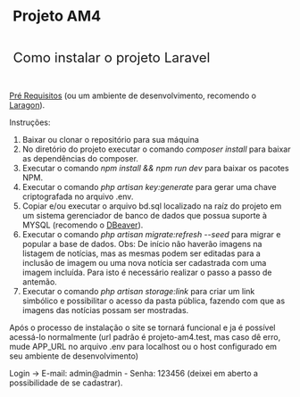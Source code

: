 <p><strong><span style="font-size: 26px;">&nbsp;Projeto AM4</span></strong></p>
<p><br></p>
<p><span style="font-size: 24px;">&nbsp;Como instalar o projeto Laravel</span></p>
<p><br></p>
<p><a href="https://laravel.com/docs/7.x">Pr&eacute; Requisitos</a> (ou um ambiente de desenvolvimento, recomendo o <a href="https://laragon.org/download/">Laragon</a>).</p>

<p>Instru&ccedil;&otilde;es:</p>
<ol>
    <li>Baixar ou clonar o reposit&oacute;rio para sua m&aacute;quina</li>
    <li>No diret&oacute;rio do projeto executar o comando <em>composer install</em> para baixar as depend&ecirc;ncias do composer.</li>
    <li>Executar o comando <em>npm install && npm run dev</em> para baixar os pacotes NPM.</li>
    <li>Executar o comando <em>php artisan key:generate</em> para gerar uma chave criptografada no arquivo .env<em>.</em></li>
    <li>Copiar e/ou executar o arquivo bd.sql localizado na ra&iacute;z do projeto em um sistema gerenciador de banco de dados que possua suporte &agrave; MYSQL (recomendo o <a href="https://dbeaver.io/download/">DBeaver</a>).</li>
    <li>Executar o comando <em>php artisan migrate:refresh --seed</em> para migrar e popular a base de dados. Obs: De início não haverão imagens na listagem de notícias, mas as mesmas podem ser editadas para a inclusão de imagem ou uma nova notícia ser cadastrada com uma imagem incluída. Para isto é necessário realizar o passo a passo de antemão.</li>
    <li>Executar o comando <em>php artisan storage:link</em> para criar um link simbólico e possibilitar o acesso da pasta pública, fazendo com que as imagens das notícias possam ser mostradas.
</ol>
<p> Após o processo de instalação o site se tornará funcional e ja é possível acessá-lo normalmente (url padrão é projeto-am4.test, mas caso dê erro, mude APP_URL no arquivo .env para localhost ou o host configurado em seu ambiente de desenvolvimento)
<p> Login -> E-mail: admin@admin - Senha: 123456 (deixei em aberto a possibilidade de se cadastrar).</p>